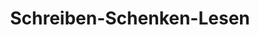 ---
title: "Schreiben-Schenken-Lesen"
url: /koenigswalde/schreiben-schenken-lesen/
shop: Schreibwaren
---